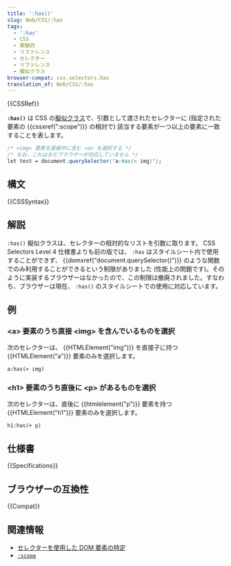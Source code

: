 ```yaml
---
title: ':has()'
slug: Web/CSS/:has
tags:
  - ':has'
  - CSS
  - 実験的
  - リファレンス
  - セレクター
  - リファレンス
  - 擬似クラス
browser-compat: css.selectors.has
translation_of: Web/CSS/:has
---
```

{{CSSRef}}

**`:has()`** は CSS の[擬似クラス](/ja/docs/Web/CSS/Pseudo-classes)で、引数として渡されたセレクターに (指定された要素の {{cssxref(":scope")}} の相対で) 該当する要素が一つ以上の要素に一致することを表します。

```css
/* <img> 要素を直接中に含む <a> を選択する */
/* なお、これはまだブラウザーが対応していません */
let test = document.querySelector('a:has(> img)');
```

## 構文

{{CSSSyntax}}

## 解説

`:has()` 擬似クラスは、セレクターの相対的なリストを引数に取ります。 CSS Selectors Level 4 仕様書よりも前の版では、 `:has` はスタイルシート内で使用することができず、 {{domxref("document.querySelector()")}} のような関数でのみ利用することができるという制限がありました (性能上の問題です)。そのように実装するブラウザーはなかったので、この制限は撤廃されました。すなわち、ブラウザーは現在、 `:has()` のスタイルシートでの使用に対応しています。

## 例

### \<a> 要素のうち直接 \<img> を含んでいるものを選択

次のセレクターは、 {{HTMLElement("img")}} を直接子に持つ {{HTMLElement("a")}} 要素のみを選択します。

    a:has(> img)

### \<h1> 要素のうち直後に \<p> があるものを選択

次のセレクターは、直後に {{htmlelement("p")}} 要素を持つ {{HTMLElement("h1")}} 要素のみを選択します。

    h1:has(+ p)

## 仕様書

{{Specifications}}

## ブラウザーの互換性

{{Compat}}

## 関連情報

- [セレクターを使用した DOM 要素の特定](/ja/docs/Web/API/Document_object_model/Locating_DOM_elements_using_selectors)
- [`:scope`](/ja/docs/Web/CSS/:scope)
